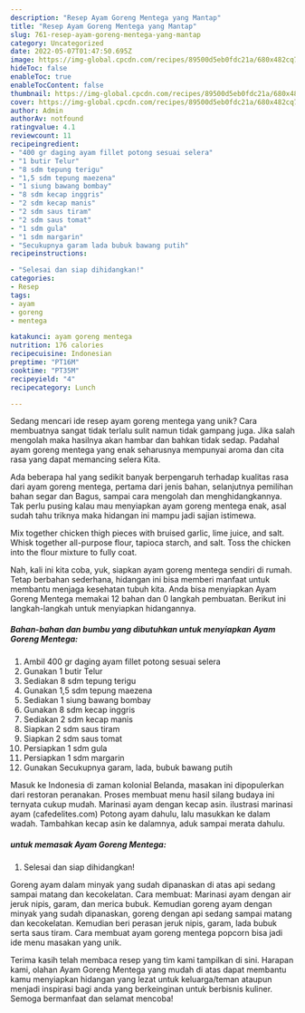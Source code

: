 ```yaml
---
description: "Resep Ayam Goreng Mentega yang Mantap"
title: "Resep Ayam Goreng Mentega yang Mantap"
slug: 761-resep-ayam-goreng-mentega-yang-mantap
category: Uncategorized
date: 2022-05-07T01:47:50.695Z
image: https://img-global.cpcdn.com/recipes/89500d5eb0fdc21a/680x482cq70/ayam-goreng-mentega-foto-resep-utama.jpg
hideToc: false
enableToc: true
enableTocContent: false
thumbnail: https://img-global.cpcdn.com/recipes/89500d5eb0fdc21a/680x482cq70/ayam-goreng-mentega-foto-resep-utama.jpg
cover: https://img-global.cpcdn.com/recipes/89500d5eb0fdc21a/680x482cq70/ayam-goreng-mentega-foto-resep-utama.jpg
author: Admin
authorAv: notfound
ratingvalue: 4.1
reviewcount: 11
recipeingredient:
- "400 gr daging ayam fillet potong sesuai selera"
- "1 butir Telur"
- "8 sdm tepung terigu"
- "1,5 sdm tepung maezena"
- "1 siung bawang bombay"
- "8 sdm kecap inggris"
- "2 sdm kecap manis"
- "2 sdm saus tiram"
- "2 sdm saus tomat"
- "1 sdm gula"
- "1 sdm margarin"
- "Secukupnya garam lada bubuk bawang putih"
recipeinstructions:

- "Selesai dan siap dihidangkan!"
categories:
- Resep
tags:
- ayam
- goreng
- mentega

katakunci: ayam goreng mentega 
nutrition: 176 calories
recipecuisine: Indonesian
preptime: "PT16M"
cooktime: "PT35M"
recipeyield: "4"
recipecategory: Lunch

---
```





Sedang mencari ide resep ayam goreng mentega yang unik? Cara membuatnya sangat tidak terlalu sulit namun tidak gampang juga. Jika salah mengolah maka hasilnya akan hambar dan bahkan tidak sedap. Padahal ayam goreng mentega yang enak seharusnya mempunyai aroma dan cita rasa yang dapat memancing selera Kita.





Ada beberapa hal yang sedikit banyak berpengaruh terhadap kualitas rasa dari ayam goreng mentega, pertama dari jenis bahan, selanjutnya pemilihan bahan segar dan Bagus, sampai cara mengolah dan menghidangkannya. Tak perlu pusing kalau mau menyiapkan ayam goreng mentega enak,      asal sudah tahu triknya maka hidangan ini mampu jadi sajian istimewa.














Mix together chicken thigh pieces with bruised garlic, lime juice, and salt. Whisk together all-purpose flour, tapioca starch, and salt. Toss the chicken into the flour mixture to fully coat.






Nah, kali ini kita coba, yuk, siapkan ayam goreng mentega sendiri di rumah. Tetap berbahan sederhana, hidangan ini bisa memberi manfaat untuk membantu menjaga kesehatan tubuh kita. Anda bisa menyiapkan Ayam Goreng Mentega memakai 12 bahan dan 0 langkah pembuatan. Berikut ini langkah-langkah untuk menyiapkan hidangannya.

<!--inarticleads1-->

##### Bahan-bahan dan bumbu yang dibutuhkan untuk menyiapkan Ayam Goreng Mentega:

1. Ambil 400 gr daging ayam fillet potong sesuai selera
1. Gunakan 1 butir Telur
1. Sediakan 8 sdm tepung terigu
1. Gunakan 1,5 sdm tepung maezena
1. Sediakan 1 siung bawang bombay
1. Gunakan 8 sdm kecap inggris
1. Sediakan 2 sdm kecap manis
1. Siapkan 2 sdm saus tiram
1. Siapkan 2 sdm saus tomat
1. Persiapkan 1 sdm gula
1. Persiapkan 1 sdm margarin
1. Gunakan Secukupnya garam, lada, bubuk bawang putih


Masuk ke Indonesia di zaman kolonial Belanda, masakan ini dipopulerkan dari restoran peranakan. Proses membuat menu hasil silang budaya ini ternyata cukup mudah. Marinasi ayam dengan kecap asin. ilustrasi marinasi ayam (cafedelites.com) Potong ayam dahulu, lalu masukkan ke dalam wadah. Tambahkan kecap asin ke dalamnya, aduk sampai merata dahulu. 

<!--inarticleads2-->

#####  untuk memasak Ayam Goreng Mentega:


1. Selesai dan siap dihidangkan!

Goreng ayam dalam minyak yang sudah dipanaskan di atas api sedang sampai matang dan kecokelatan. Cara membuat: Marinasi ayam dengan air jeruk nipis, garam, dan merica bubuk. Kemudian goreng ayam dengan minyak yang sudah dipanaskan, goreng dengan api sedang sampai matang dan kecokelatan. Kemudian beri perasan jeruk nipis, garam, lada bubuk serta saus tiram. Cara membuat ayam goreng mentega popcorn bisa jadi ide menu masakan yang unik. 

Terima kasih telah membaca resep yang tim kami tampilkan di sini. Harapan kami, olahan Ayam Goreng Mentega yang mudah di atas dapat membantu kamu menyiapkan hidangan yang lezat untuk keluarga/teman ataupun menjadi inspirasi bagi anda yang berkeinginan untuk berbisnis kuliner. Semoga bermanfaat dan selamat mencoba!
